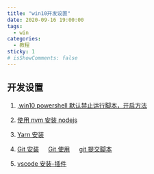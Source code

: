 ```yaml
---
title: "win10开发设置"
date: 2020-09-16 19:00:00
tags:
  - win
categories:
  - 教程
sticky: 1
# isShowComments: false
---
```


## 开发设置

1. ,[win10 powershell 默认禁止运行脚本，开启方法](https://www.cnblogs.com/YMaster/p/11809629.html)
2. [使用 nvm 安装 nodejs](/views/course/win/200917nvm安装nodejs.html)
3. [Yarn 安装](/views/course/win/200917yarn安装.html)
4. [Git 安装](/views/course/win/200915git安装.html) &emsp; [Git 使用](/views/course/win/200915git使用命令.html) &emsp; [git 提交脚本](/views/course/win/200915git提交脚本.html)

5. [vscode 安装-插件](/views/course/win/200916Vscode安装.html)
